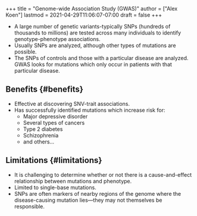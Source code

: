 +++
title = "Genome-wide Association Study (GWAS)"
author = ["Alex Koen"]
lastmod = 2021-04-29T11:06:07-07:00
draft = false
+++

-   A large number of genetic variants-typically SNPs (hundreds of thousands to millions) are tested across many individuals to identify genotype-phenotype associations.
-   Usually SNPs are analyzed, although other types of mutations are possible.
-   The SNPs of controls and those with a particular disease are analyzed. GWAS looks for mutations which only occur in patients with that particular disease.


## Benefits {#benefits}

-   Effective at discovering SNV-trait associations.
-   Has successfully identified mutations which increase risk for:
    -   Major depressive disorder
    -   Several types of cancers
    -   Type 2 diabetes
    -   Schizophrenia
    -   and others…


## Limitations {#limitations}

-   It is challenging to determine whether or not there is a cause-and-effect relationship between mutations and phenotype.
-   Limited to single-base mutations.
-   SNPs are often markers of nearby regions of the genome where the disease-causing mutation lies—they may not themselves be responsible.
